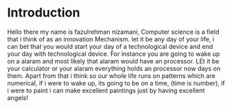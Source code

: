 # Introduction
Hello there my name is fazulrehman nizamani, Computer science is a field that i think of as an innovation Mechanism. let it be any day of your life, i can bet that you would start your day of a technological device and end your day with technological device. For instance you are going to wake up on a alaram and most likely that alaram would have an processor. LEt it be your calculator or your alaram everything holds an processor now days on them. Apart from that i think so our whole life runs on patterns which are numerical, if i were to wake up, its going to be on a time, (time is number), if i were to paint i can make excellent paintings just by having excellent angels!
